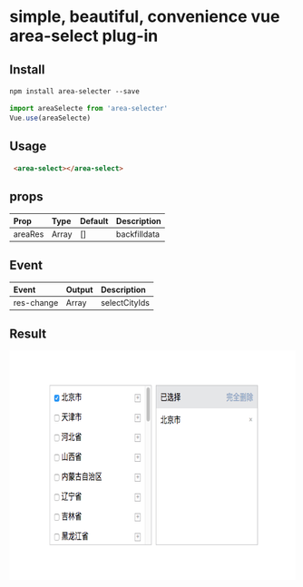 # simple, beautiful, convenience vue area-select plug-in


## Install

```base
npm install area-selecter --save
```

```js
import areaSelecte from 'area-selecter'
Vue.use(areaSelecte)
```

## Usage
```html
 <area-select></area-select>
```

## props

|Prop|Type|Default| Description|
|:---|:---|:------|:-----------|
|areaRes|Array| []|backfilldata|

## Event
|Event|Output| Description |
|:----|:-----|:------------|
|res-change|Array|selectCityIds  |

## Result
<img src="./src/img/demo.png" width = "678" height = "404" /> 

